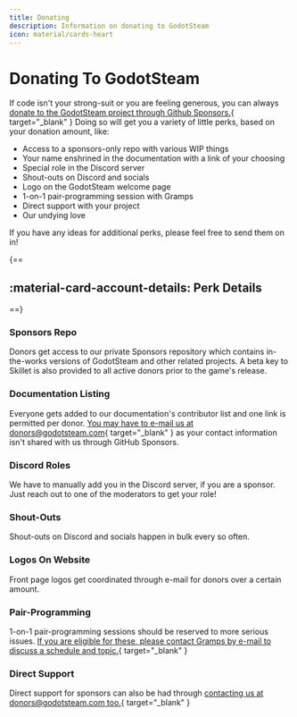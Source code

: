 ```yaml
---
title: Donating
description: Information on donating to GodotSteam
icon: material/cards-heart
---
```


# Donating To GodotSteam

If code isn't your strong-suit or you are feeling generous, you can always [donate to the GodotSteam project through Github Sponsors.](https://github.com/sponsors/Gramps){ target="\_blank" }  Doing so will get you a variety of little perks, based on your donation amount, like:

- Access to a sponsors-only repo with various WIP things
- Your name enshrined in the documentation with a link of your choosing
- Special role in the Discord server
- Shout-outs on Discord and socials
- Logo on the GodotSteam welcome page
- 1-on-1 pair-programming session with Gramps
- Direct support with your project
- Our undying love

If you have any ideas for additional perks, please feel free to send them on in!

{==
## :material-card-account-details: Perk Details
==}

### Sponsors Repo
Donors get access to our private Sponsors repository which contains in-the-works versions of GodotSteam and other related projects. A beta key to Skillet is also provided to all active donors prior to the game's release.

### Documentation Listing
Everyone gets added to our documentation's contributor list and one link is permitted per donor. [You may have to e-mail us at donors@godotsteam.com](mailto:donors@godotsteam.com){ target="\_blank" } as your contact information isn't shared with us through GitHub Sponsors.

### Discord Roles
We have to manually add you in the Discord server, if you are a sponsor. Just reach out to one of the moderators to get your role!

### Shout-Outs
Shout-outs on Discord and socials happen in bulk every so often.

### Logos On Website
Front page logos get coordinated through e-mail for donors over a certain amount.

### Pair-Programming
1-on-1 pair-programming sessions should be reserved to more serious issues.  [If you are eligible for these, please contact Gramps by e-mail to discuss a schedule and topic.](mailto:gramps@godotsteam.com){ target="\_blank" }

### Direct Support
Direct support for sponsors can also be had through [contacting us at donors@godotsteam.com too.](mailto:donors@godotsteam.com){ target="\_blank" }